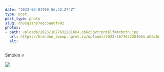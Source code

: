 ```yaml
---
date: "2023-03-01T00:56:42.274Z"
type: post 
post_type: photo
slug: nh8sg1ths7oqc6aadfv0z
photos: 
- path: uploads/2023/1677632201664.ob6c5gvtrpntelfmtcbztn.jpg
  url: https://brandon_swoop.ngrok.io/uploads/2023/1677632201664.ob6c5gvtrpntelfmtcbztn.jpg
  alt: 
---
```

Smokin 🔥

![](/uploads/2023/1677632201664.ob6c5gvtrpntelfmtcbztn.jpg)
